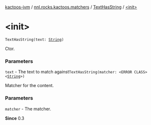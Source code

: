 [kactoos-jvm](../../index.md) / [nnl.rocks.kactoos.matchers](../index.md) / [TextHasString](index.md) / [&lt;init&gt;](./-init-.md)

# &lt;init&gt;

`TextHasString(text: `[`String`](https://kotlinlang.org/api/latest/jvm/stdlib/kotlin/-string/index.html)`)`

Ctor.

### Parameters

`text` - The text to match against`TextHasString(matcher: <ERROR CLASS><`[`String`](https://kotlinlang.org/api/latest/jvm/stdlib/kotlin/-string/index.html)`>)`

Matcher for the content.

### Parameters

`matcher` - The matcher.

**Since**
0.3

